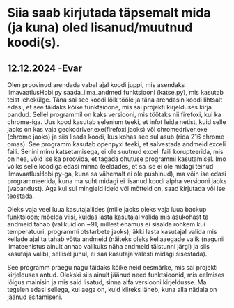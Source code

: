 # Siia saab kirjutada täpsemalt mida (ja kuna) oled lisanud/muutnud koodi(s).

## 12.12.2024 -Evar
Olen proovinud arendada vabal ajal koodi juppi, mis asendaks IlmavaatlusHobi.py saada_ilma_andmed funktsiooni (katse.py), mis kasutab teist lehekülge. Täna sai see koodi lõik tööle ja täna arendasin koodi lihtsalt edasi, et see täidaks kõike funktsioone, mis sai projekti kirjelduses kirja pandud. Sellel programmil on kaks versiooni, mis töötaks nii firefoxi, kui ka chrome-iga. Uus kood kasutab selenium teeki, et infot leida netist, kuid selle jaoks on kas vaja geckodriver.exe(firefoxi jaoks) või chromedriver.exe (chrome jaoks) ja siis lisada koodi, kus kohas see sul asub (rida 216 chrome omas). See programm kasutab openpyxl teeki, et salvestada andmeid exceli faili. Senini minu katsetamisega, ei ole suutnud exceli faili korupteerida, mis on hea, võid ise ka proovida, et tagada ohutuse programmi kasutamisel. Imo võiks selle koodiga edasi minna (eeldades, et sa ise ei ole midagi teinud IlmavaatlusHobi.py-ga, kuna sa vähemalt ei ole pushinud), ma võin ise edasi programmeerida, kuna ma suht midagi ei lisanud koodi alpha versiooni jaoks (vabandust). Aga kui sul mingieid ideid või mõtteid on, saad kirjutada või ise teostada. 

Oleks vaja veel luua kasutajaliides (mille jaoks oleks vaja luua backup funktsioon; mõelda viisi, kuidas lasta kasutajal valida mis asukohast ta andmeid tahab (valikuid on ~91, millest enamus ei sisalda rohkem kui temperatuuri, programmi otstarbete jaoks); äkki lasta kasutajal valida mis kellade ajal ta tahab võtta andmeid (näiteks oleks kellaaegade valik (nagunii ilmateenistus ainult annab valikuks näha andmeid täistunni järgi) ja siis kasutaja valib), sellisel juhul, ei saa kasutaja valesti midagi sisestada). 

See programm praegu nagu täidaks kõike neid eesmärke, mis sai projekti kirjelduses antud. Olekski siis ainult jäänud need funktsioonid, mis eelmises lõigus mainisin ja mis said lisatud, sinna alfa versiooni kirjeldusse. Ma tegelen edasi sellega, kui aega on, kuid kiireks läheb, kuna alla nädala on jäänud esitamiseni.
